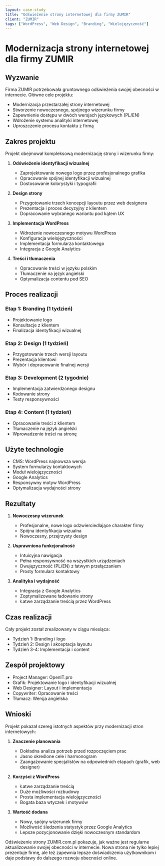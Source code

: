 ```yaml
---
layout: case-study
title: "Odświeżenie strony internetowej dla firmy ZUMIR"
client: "ZUMIR"
tags: ["WordPress", "Web Design", "Branding", "Wielojęzyczność"]
---
```


# Modernizacja strony internetowej dla firmy ZUMIR

## Wyzwanie

Firma ZUMIR potrzebowała gruntownego odświeżenia swojej obecności w internecie. Główne cele projektu:
- Modernizacja przestarzałej strony internetowej
- Stworzenie nowoczesnego, spójnego wizerunku firmy
- Zapewnienie dostępu w dwóch wersjach językowych (PL/EN)
- Wdrożenie systemu analityki internetowej
- Uproszczenie procesu kontaktu z firmą

## Zakres projektu

Projekt obejmował kompleksową modernizację strony i wizerunku firmy:

1. **Odświeżenie identyfikacji wizualnej**
   - Zaprojektowanie nowego logo przez profesjonalnego grafika
   - Opracowanie spójnej identyfikacji wizualnej
   - Dostosowanie kolorystyki i typografii

2. **Design strony**
   - Przygotowanie trzech koncepcji layoutu przez web designera
   - Prezentacja i proces decyzyjny z klientem
   - Dopracowanie wybranego wariantu pod kątem UX

3. **Implementacja WordPress**
   - Wdrożenie nowoczesnego motywu WordPress
   - Konfiguracja wielojęzyczności
   - Implementacja formularza kontaktowego
   - Integracja z Google Analytics

4. **Treści i tłumaczenia**
   - Opracowanie treści w języku polskim
   - Tłumaczenie na język angielski
   - Optymalizacja contentu pod SEO

## Proces realizacji

### Etap 1: Branding (1 tydzień)
- Projektowanie logo
- Konsultacje z klientem
- Finalizacja identyfikacji wizualnej

### Etap 2: Design (1 tydzień)
- Przygotowanie trzech wersji layoutu
- Prezentacja klientowi
- Wybór i dopracowanie finalnej wersji

### Etap 3: Development (2 tygodnie)
- Implementacja zatwierdzonego designu
- Kodowanie strony
- Testy responsywności

### Etap 4: Content (1 tydzień)
- Opracowanie treści z klientem
- Tłumaczenie na język angielski
- Wprowadzenie treści na stronę

## Użyte technologie

- CMS: WordPress najnowsza wersja
- System formularzy kontaktowych
- Moduł wielojęzyczności
- Google Analytics
- Responsywny motyw WordPress
- Optymalizacja wydajności strony

## Rezultaty

1. **Nowoczesny wizerunek**
   - Profesjonalne, nowe logo odzwierciedlające charakter firmy
   - Spójna identyfikacja wizualna
   - Nowoczesny, przejrzysty design

2. **Usprawniona funkcjonalność**
   - Intuicyjna nawigacja
   - Pełna responsywność na wszystkich urządzeniach
   - Dwujęzyczność (PL/EN) z łatwym przełączaniem
   - Prosty formularz kontaktowy

3. **Analityka i wydajność**
   - Integracja z Google Analytics
   - Zoptymalizowane ładowanie strony
   - Łatwe zarządzanie treścią przez WordPress

## Czas realizacji

Cały projekt został zrealizowany w ciągu miesiąca:
- Tydzień 1: Branding i logo
- Tydzień 2: Design i akceptacja layoutu
- Tydzień 3-4: Implementacja i content

## Zespół projektowy

- Project Manager: OpenIT.pro
- Grafik: Projektowanie logo i identyfikacji wizualnej
- Web Designer: Layout i implementacja
- Copywriter: Opracowanie treści
- Tłumacz: Wersja angielska

## Wnioski

Projekt pokazał szereg istotnych aspektów przy modernizacji stron internetowych:

1. **Znaczenie planowania**
   - Dokładna analiza potrzeb przed rozpoczęciem prac
   - Jasno określone cele i harmonogram
   - Zaangażowanie specjalistów na odpowiednich etapach (grafik, web designer)

2. **Korzyści z WordPress**
   - Łatwe zarządzanie treścią
   - Duże możliwości rozbudowy
   - Prosta implementacja wielojęzyczności
   - Bogata baza wtyczek i motywów

3. **Wartość dodana**
   - Nowy, spójny wizerunek firmy
   - Możliwość śledzenia statystyk przez Google Analytics
   - Lepsze pozycjonowanie dzięki nowoczesnym standardom

Odświeżenie strony ZUMIR.com.pl pokazuje, jak ważne jest regularne aktualizowanie swojej obecności w internecie. Nowa strona nie tylko lepiej prezentuje firmę, ale też zapewnia lepsze doświadczenia użytkownikom i daje podstawy do dalszego rozwoju obecności online.
